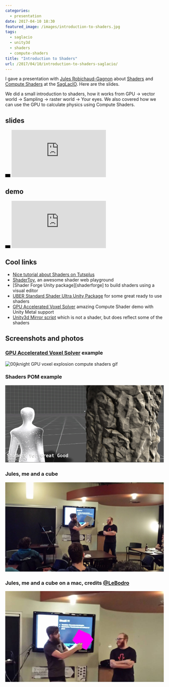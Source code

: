 ```yaml
---
categories:
  - presentation
date: 2017-04-10 18:30
featured_image: /images/introduction-to-shaders.jpg
tags:
  - saglacio
  - unity3d
  - shaders
  - compute-shaders
title: "Introduction to Shaders"
url: /2017/04/10/introduction-to-shaders-saglacio/
---
```


I gave a presentation with [Jules Robichaud-Gagnon](https://github.com/jrobichaud) about [Shaders][shader] and [Compute Shaders][compute-shaders] at the [SagLacIO][saglacio]. Here are the slides.

<!--more-->

We did a small introduction to shaders, how it works from GPU -\> vector world -\> Sampling -\> raster world -\> Your eyes. We also covered how we can use the GPU to calculate physics using Compute Shaders.

## slides

<div class="responsive-iframe-wrapper">
    <div class="responsive-iframe">
        <img class="ratio" src="/images/layout/placeholder_16x10.gif" alt="placeholder"/>
        <iframe src="https://docs.google.com/presentation/d/1Dc-4ixLNzCusXy8nZ_XSFk4l-CuCbSHmNgBa2IRIEaw/embed?start=false&loop=false" frameborder="0" allowfullscreen="true" mozallowfullscreen="true" webkitallowfullscreen="true"></iframe>
    </div>
</div>

## demo

<div class="responsive-iframe-wrapper">
    <div class="responsive-iframe">
        <img class="ratio" src="/images/layout/placeholder_16x9.gif" alt="placeholder"/>
        <iframe src="https://www.youtube.com/embed/Cs6IpltBAWo?ecver=1" frameborder="0" allowfullscreen></iframe>
    </div>
</div>

## Cool links

* [Nice tutorial about Shaders on Tutsplus][tutsplus-tutorial]
* [ShaderToy][shadertoy], an awesome shader web playground
* [Shader Forge Unity package][shaderforge] to build shaders using a visual editor
* <span data-proofer-ignore>[UBER Standard Shader Ultra Unity Package][uber]</span> for some great ready to use shaders
* [GPU Accelerated Voxel Solver][gpu-accelerated-voxel-physics-solver] amazing Compute Shader demo with Unity Metal support
* [Unity3d Mirror script][unity3d-mirror] which is not a shader, but does reflect some of the shaders

## Screenshots and photos

### [GPU Accelerated Voxel Solver][gpu-accelerated-voxel-physics-solver] example
![00jknight GPU voxel explosion compute shaders gif](https://media.giphy.com/media/xUA7aOGKYaEtILpD68/giphy.gif)

### Shaders POM example
![Shaders-pom-example](/images/shaders/shaders-pom-example.jpg)

### Jules, me and a cube
![Jules, me and a cube](/images/shaders/jules-and-gabriel-at-the-saglacio.jpg)

### Jules, me and a cube on a mac, credits [@LeBodro][@LeBodro]
![Jules, me and a cube on a mac](/images/shaders/jules-and-gabriel-at-the-saglacio-on-mac.jpg)

[unity3d-mirror]: http://wiki.unity3d.com/index.php/MirrorReflection4
[uber]: https://www.assetstore.unity3d.com/en/#!/content/39959
[shader-forge]: http://acegikmo.com/shaderforge/
[tutsplus-tutorial]: https://gamedevelopment.tutsplus.com/tutorials/a-beginners-guide-to-coding-graphics-shaders--cms-23313
[shadertoy]: https://www.shadertoy.com/
[gpu-accelerated-voxel-physics-solver]: http://www.00jknight.com/blog/gpu-accelerated-voxel-physics-solver
[@leBodro]: https://twitter.com/LeBodro
[saglacio]: http://saglac.io
[compute-shaders]: https://docs.unity3d.com/Manual/ComputeShaders.html
[shader]: https://en.wikipedia.org/wiki/Shader